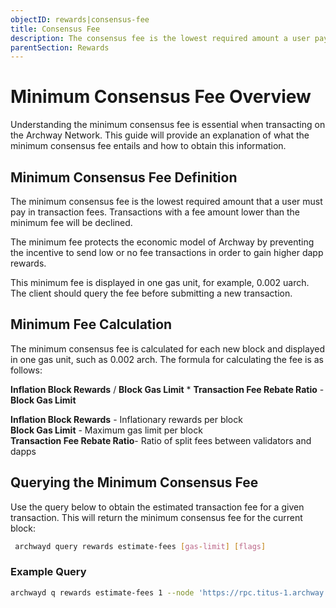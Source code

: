 ```yaml
---
objectID: rewards|consensus-fee
title: Consensus Fee
description: The consensus fee is the lowest required amount a user pays in transaction fees.
parentSection: Rewards
---
```


# Minimum Consensus Fee Overview

Understanding the minimum consensus fee is essential when transacting on the Archway Network. This guide will provide an explanation of what the minimum consensus fee entails and how to obtain this information.

## Minimum Consensus Fee Definition

The minimum consensus fee is the lowest required amount that a user must pay in transaction fees. Transactions with a fee amount lower than the minimum fee will be declined.

The minimum fee protects the economic model of Archway by preventing the incentive to send low or no fee transactions in order to gain higher dapp rewards.

This minimum fee is displayed in one gas unit, for example, 0.002 uarch. The client should query the fee before submitting a new transaction.

## Minimum Fee Calculation

The minimum consensus fee is calculated for each new block and displayed in one gas unit, such as 0.002 arch. The formula for calculating the fee is as follows:

**Inflation Block Rewards** / **Block Gas Limit** \* **Transaction Fee Rebate Ratio** - **Block Gas Limit**

**Inflation Block Rewards** - Inflationary rewards per block <br />
**Block Gas Limit** - Maximum gas limit per block <br />
**Transaction Fee Rebate Ratio**- Ratio of split fees between validators and dapps

## Querying the Minimum Consensus Fee

Use the query below to obtain the estimated transaction fee for a given transaction. This will return the minimum consensus fee for the current block:

```bash 
 archwayd query rewards estimate-fees [gas-limit] [flags]
```

### Example Query

```bash
archwayd q rewards estimate-fees 1 --node 'https://rpc.titus-1.archway.tech:443' --output json | jq -r '.gas_unit_price | (.amount + .denom)'
```
